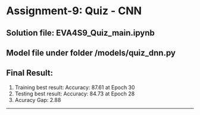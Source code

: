 # Assignment-9: Quiz - CNN

Solution file: EVA4S9_Quiz_main.ipynb
-------------------------------------

Model file under folder /models/quiz_dnn.py
-------------------------------------------

Final Result:
-------------

1. Training best result: Accuracy: 87.61 at Epoch 30
2. Testing  best result: Accuracy: 84.73 at Epoch 28
3. Acuracy Gap: 2.88

----------------------------------------------------------------------------------------------------------------

